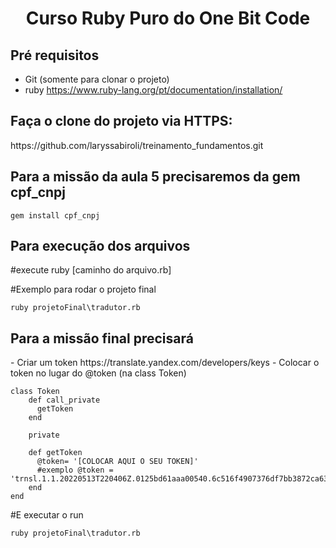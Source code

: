 <h1 align="center"> Curso Ruby Puro do One Bit Code </h1>

<h2> Pré requisitos </h2>

- Git (somente para clonar o projeto)
- ruby
https://www.ruby-lang.org/pt/documentation/installation/


<h2> Faça o clone do projeto via HTTPS: </h2>
https://github.com/laryssabiroli/treinamento_fundamentos.git


<h2> Para a missão da aula 5 precisaremos da gem cpf_cnpj </h2>

````
gem install cpf_cnpj   
````

<h2> Para execução dos arquivos </h2>
#execute ruby [caminho do arquivo.rb]

#Exemplo para rodar o projeto final
````
ruby projetoFinal\tradutor.rb   
````

<h2> Para a missão final precisará</h2>
- Criar um token https://translate.yandex.com/developers/keys
- Colocar o token no lugar do @token (na class Token)


````
class Token
    def call_private
      getToken
    end
    
    private
    
    def getToken
      @token= '[COLOCAR AQUI O SEU TOKEN]'
      #exemplo @token = 'trnsl.1.1.20220513T220406Z.0125bd61aaa00540.6c516f4907376df7bb3872ca6326f1167f4eae8d'
    end
end
````

#E executar o run

````
ruby projetoFinal\tradutor.rb   
````
